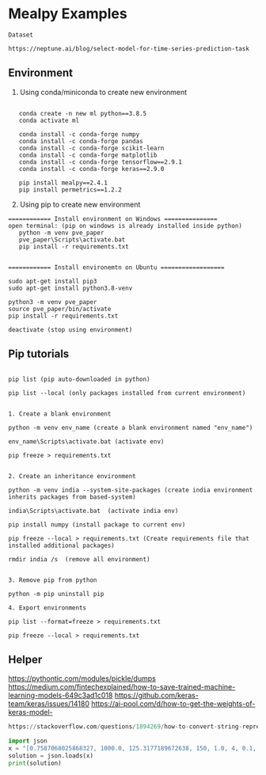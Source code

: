 # Mealpy Examples

```code 
Dataset

https://neptune.ai/blog/select-model-for-time-series-prediction-task

```

## Environment

1. Using conda/miniconda to create new environment

```code

   conda create -n new ml python==3.8.5
   conda activate ml
   
   conda install -c conda-forge numpy
   conda install -c conda-forge pandas
   conda install -c conda-forge scikit-learn
   conda install -c conda-forge matplotlib
   conda install -c conda-forge tensorflow==2.9.1
   conda install -c conda-forge keras==2.9.0
   
   pip install mealpy==2.4.1
   pip install permetrics==1.2.2
```

2. Using pip to create new environment

```code 
============ Install environment on Windows ===============
open terminal: (pip on windows is already installed inside python)
   python -m venv pve_paper
   pve_paper\Scripts\activate.bat
   pip install -r requirements.txt
   
   
============ Install environemtn on Ubuntu ==================

sudo apt-get install pip3
sudo apt-get install python3.8-venv

python3 -m venv pve_paper 
source pve_paper/bin/activate
pip install -r requirements.txt

deactivate (stop using environment)

```


## Pip tutorials

```code 

pip list (pip auto-downloaded in python)

pip list --local (only packages installed from current environment)


1. Create a blank environment 

python -m venv env_name (create a blank environment named "env_name")

env_name\Scripts\activate.bat (activate env)

pip freeze > requirements.txt 


2. Create an inheritance environment 

python -m venv india --system-site-packages (create india environment inherits packages from based-system)

india\Scripts\activate.bat  (activate india env)

pip install numpy (install package to current env)

pip freeze --local > requirements.txt (Create requirements file that installed additional packages)

rmdir india /s 	(remove all environment)


3. Remove pip from python 

python -m pip uninstall pip

4. Export environments 

pip list --format=freeze > requirements.txt 

pip freeze --local > requirements.txt

```

## Helper

https://pythontic.com/modules/pickle/dumps
https://medium.com/fintechexplained/how-to-save-trained-machine-learning-models-649c3ad1c018
https://github.com/keras-team/keras/issues/14180
https://ai-pool.com/d/how-to-get-the-weights-of-keras-model-

```python 
https://stackoverflow.com/questions/1894269/how-to-convert-string-representation-of-list-to-a-list

import json 
x = "[0.7587068025868327, 1000.0, 125.3177189672638, 150, 1.0, 4, 0.1, 10.0]"
solution = json.loads(x)
print(solution)

```


